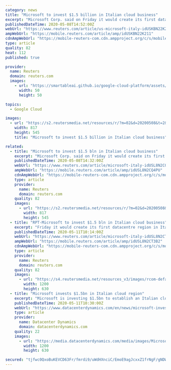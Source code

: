 ```yaml
---
category: news
title: "Microsoft to invest $1.5 billion in Italian cloud business"
excerpt: "Microsoft Corp. said on Friday it would create its first datacentre region in Italy under a $1.5 billion investment plan as the U.S. company expands its cloud computing services to more locations across the world."
publishedDateTime: 2020-05-08T14:52:00Z
webUrl: "https://www.reuters.com/article/us-microsoft-italy-idUSKBN22K211"
ampWebUrl: "https://mobile.reuters.com/article/amp/idUSKBN22K211"
cdnAmpWebUrl: "https://mobile-reuters-com.cdn.ampproject.org/c/s/mobile.reuters.com/article/amp/idUSKBN22K211"
type: article
quality: 82
heat: 112
published: true

provider:
  name: Reuters
  domain: reuters.com
  images:
    - url: "https://smartableai.github.io/google-cloud-platform/assets/images/organizations/reuters.com-50x50.jpg"
      width: 50
      height: 50

topics:
  - Google Cloud

images:
  - url: "https://s2.reutersmedia.net/resources/r/?m=02&d=20200508&t=2&i=1517951945&w=&fh=545px&fw=&ll=&pl=&sq=&r=LYNXMPEG471BI"
    width: 817
    height: 545
    title: "Microsoft to invest $1.5 billion in Italian cloud business"

related:
  - title: "Microsoft to invest $1.5 bln in Italian cloud business"
    excerpt: "Microsoft Corp. said on Friday it would create its first datacentre region in Italy under a $1.5 billion investment plan as the U.S. company expands its cloud computing services to more locations across the world."
    publishedDateTime: 2020-05-08T14:32:00Z
    webUrl: "https://www.reuters.com/article/microsoft-italy-idUSL8N2CQ4PU"
    ampWebUrl: "https://mobile.reuters.com/article/amp/idUSL8N2CQ4PU"
    cdnAmpWebUrl: "https://mobile-reuters-com.cdn.ampproject.org/c/s/mobile.reuters.com/article/amp/idUSL8N2CQ4PU"
    type: article
    provider:
      name: Reuters
      domain: reuters.com
    quality: 82
    images:
      - url: "https://s2.reutersmedia.net/resources/r/?m=02&d=20200508&t=2&i=1517951945&w=&fh=545px&fw=&ll=&pl=&sq=&r=LYNXMPEG471BI"
        width: 817
        height: 545
  - title: "RPT-Microsoft to invest $1.5 bln in Italian cloud business"
    excerpt: "Friday it would create its first datacentre region in Italy under a $1.5 billion investment plan as the U.S. company expands its cloud computing services to more locations across the world. Microsoft’s rival Amazon Web Services last week opened a datacentre region in Milan,"
    publishedDateTime: 2020-05-11T10:14:00Z
    webUrl: "https://www.reuters.com/article/microsoft-italy-idUSL8N2CT3B2"
    ampWebUrl: "https://mobile.reuters.com/article/amp/idUSL8N2CT3B2"
    cdnAmpWebUrl: "https://mobile-reuters-com.cdn.ampproject.org/c/s/mobile.reuters.com/article/amp/idUSL8N2CT3B2"
    type: article
    provider:
      name: Reuters
      domain: reuters.com
    quality: 82
    images:
      - url: "https://s4.reutersmedia.net/resources_v3/images/rcom-default.png"
        width: 1200
        height: 630
  - title: "Microsoft invests $1.5bn in Italian cloud region"
    excerpt: "Microsoft is investing $1.5bn to establish an Italian cloud region in Milan, according to Reuters. In February, Microsoft promised declared it was to invest in Europe with a $1bn injection into its Polish business coinciding with the opening of a new data center."
    publishedDateTime: 2020-05-11T10:30:00Z
    webUrl: "https://www.datacenterdynamics.com/en/news/microsoft-invest-15bn-italian-cloud-region/"
    type: article
    provider:
      name: Datacenter Dynamics
      domain: datacenterdynamics.com
    quality: 22
    images:
      - url: "https://media.datacenterdynamics.com/media/images/Microsoft_Cloud.2e16d0ba.fill-1200x630.jpg"
        width: 1200
        height: 630

secured: "tjfwc0QxoBuKEVCD63Fr/fmrdi9/uWdHXnciC/EmoE9agJcxxZ1frNgF/gNDWe/w9LsqToHTWF2PIViG90Pi10IhsK/uwelR5HUyKybtyOJ/tscf7fmwbdygEir4XlgXRQJw0lk+677FdqphApkVPSurFxbo+5SECL0o81SOaOcn5Tkkol35BDlkmzW5Wzz7pEPGzB5TEgfMBQPVfUQBou0VfPaQ1jQpgD7EG6l1T+5CETIJ+x9GlEaxAnE913HSj/8j+Vc2hoFr1scvObh4zGvZ1qJTGiBvUU1wtDvOnwDco8PuBrBv2swetYt/dZo+;G/OOfuNmmHjv2qlVA1or0A=="
---
```


